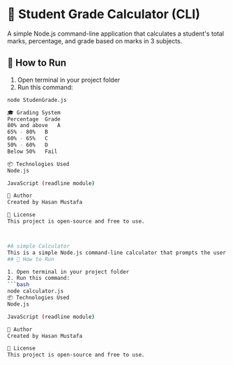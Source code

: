 # 🧮 Student Grade Calculator (CLI)

A simple Node.js command-line application that calculates a student's total marks, percentage, and grade based on marks in 3 subjects.

## 🚀 How to Run

1. Open terminal in your project folder
2. Run this command:
```bash
node StudenGrade.js

🎓 Grading System
Percentage	Grade
80% and above	A
65% - 80%	B
60% - 65%	C
50% - 60%   D
Below 50%	Fail

📦 Technologies Used
Node.js

JavaScript (readline module)

👤 Author
Created by Hasan Mustafa

📜 License
This project is open-source and free to use.



#A simple Calculator
This is a simple Node.js command-line calculator that prompts the user to enter two numbers and then performs basic arithmetic operations (such as addition, subtraction, multiplication,mod, and division) on those numbers. The program displays the results in the terminal and handles input validation to ensure the numbers entered are valid.
## 🚀 How to Run

1. Open terminal in your project folder
2. Run this command:
```bash
node calculator.js
📦 Technologies Used
Node.js

JavaScript (readline module)

👤 Author
Created by Hasan Mustafa

📜 License
This project is open-source and free to use.